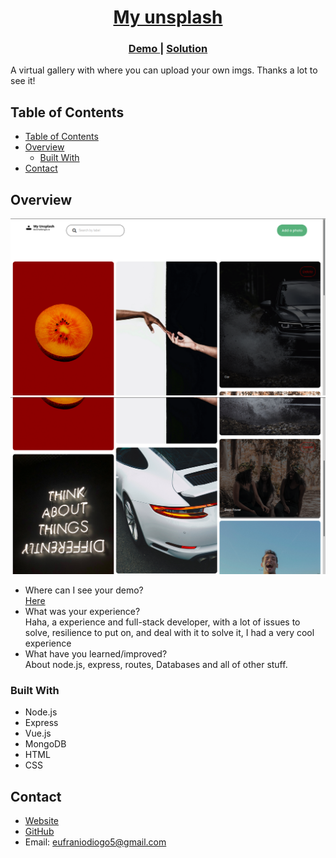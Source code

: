 <!-- Please update value in the {}  -->

<h1 align="center"><a href="https://evening-fjord-55618.herokuapp.com">My unsplash</a></h1>
<div align="center">
  <h3>
    <a href="https://evening-fjord-55618.herokuapp.com">
      Demo
    </a>
    <span> | </span>
    <a href="https://github.com/EufranioDiogo/MyUnsplash">
      Solution
    </a>
  </h3>
</div>

<p>A virtual gallery with where you can upload your own imgs. Thanks a lot to see it!</p>

## Table of Contents

- [Table of Contents](#table-of-contents)
- [Overview](#overview)
  - [Built With](#built-with)
- [Contact](#contact)

## Overview

![screenshot1](public/IMG/Screenshot1.png)
![screenshot2](public/IMG/Screenshot2.png)

- Where can I see your demo?<br>
  [Here](https://evening-fjord-55618.herokuapp.com)
- What was your experience?<br>
  Haha, a experience and full-stack developer, with a lot of issues to solve, resilience to put on, and deal with it to solve it, I had a very cool experience
- What have you learned/improved?<br>
  About node.js, express, routes, Databases and all of other stuff.


### Built With

<!-- This section should list any major frameworks that you built your project using. Here are a few examples.-->

- Node.js
- Express
- Vue.js
- MongoDB
- HTML
- CSS

## Contact

- [Website](https://eufraniodiogo.github.io)
- [GitHub](https://github.com/EufranioDiogo)
- Email: eufraniodiogo5@gmail.com
